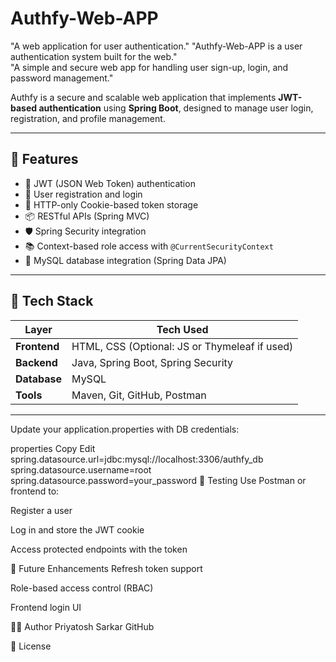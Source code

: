 # Authfy-Web-APP
"A web application for user authentication."  "Authfy-Web-APP is a user authentication system built for the web."  
"A simple and secure web app for handling user sign-up, login, and password management."

Authfy is a secure and scalable web application that implements **JWT-based authentication** using **Spring Boot**, designed to manage user login, registration, and profile management.

---

## 🚀 Features

- 🔐 JWT (JSON Web Token) authentication
- 👤 User registration and login
- 🍪 HTTP-only Cookie-based token storage
- 📦 RESTful APIs (Spring MVC)
- 🛡️ Spring Security integration
- 📚 Context-based role access with `@CurrentSecurityContext`
- 💾 MySQL database integration (Spring Data JPA)

---

## 🧰 Tech Stack

| Layer        | Tech Used             |
|--------------|------------------------|
| **Frontend** | HTML, CSS (Optional: JS or Thymeleaf if used) |
| **Backend**  | Java, Spring Boot, Spring Security |
| **Database** | MySQL |
| **Tools**    | Maven, Git, GitHub, Postman |

---
Update your application.properties with DB credentials:

properties
Copy
Edit
spring.datasource.url=jdbc:mysql://localhost:3306/authfy_db
spring.datasource.username=root
spring.datasource.password=your_password
🧪 Testing
Use Postman or frontend to:

Register a user

Log in and store the JWT cookie

Access protected endpoints with the token

📌 Future Enhancements
Refresh token support

Role-based access control (RBAC)

Frontend login UI

👨‍💻 Author
Priyatosh Sarkar
GitHub

📄 License
